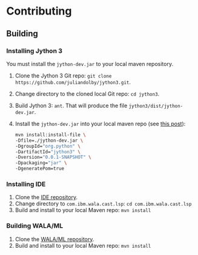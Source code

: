 # Contributing

## Building

### Installing Jython 3

You must install the `jython-dev.jar` to your local maven repository.

1. Clone the Jython 3 Git repo: `git clone https://github.com/juliandolby/jython3.git`.
1. Change directory to the cloned local Git repo: `cd jython3`.
1. Build Jython 3: `ant`. That will produce the file `jython3/dist/jython-dev.jar`.
1. Install the `jython-dev.jar` into your local maven repo (see [this post][SO post]):

    ```bash
    mvn install:install-file \
	-Dfile=./jython-dev.jar \
	-DgroupId="org.python" \
	-DartifactId="jython3" \
	-Dversion="0.0.1-SNAPSHOT" \
	-Dpackaging="jar" \
	-DgeneratePom=true
    ```
### Installing IDE

1. Clone the [IDE repository][IDE].
1. Change directory to `com.ibm.wala.cast.lsp`: `cd com.ibm.wala.cast.lsp`
1. Build and install to your local Maven repo: `mvn install`

### Building WALA/ML

1. Clone the [WALA/ML repository][WALA/ML].
1. Build and install to your local Maven repo: `mvn install`

[SO post]: https://stackoverflow.com/questions/4955635/how-to-add-local-jar-files-to-a-maven-project#answer-4955695
[IDE]: https://github.com/wala/IDE
[WALA/ML]: https://github.com/wala/ML
